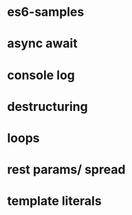 # es6-samples


# async await 
# console log 
# destructuring 
# loops 
# rest params/ spread 
# template literals 